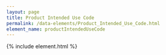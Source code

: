 ```yaml
---
layout: page
title: Product Intended Use Code
permalink: /data-elements/Product_Intended_Use_Code.html
element_name: productIntendedUseCode
---
```

{% include element.html %}